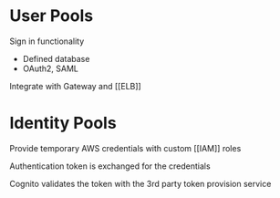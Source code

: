 
# User Pools

Sign in functionality
- Defined database
- OAuth2, SAML

Integrate with Gateway and [[ELB]]


# Identity Pools

Provide temporary AWS credentials with custom [[IAM]] roles

Authentication token is exchanged for the credentials

Cognito validates the token with the 3rd party token provision service